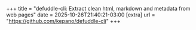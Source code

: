+++
title = "defuddle-cli: Extract clean html, markdown and metadata from web pages"
date = 2025-10-26T21:40:21-03:00
[extra]
url = "https://github.com/kepano/defuddle-cli"
+++
